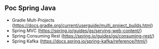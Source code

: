 ## Poc Spring Java

- Gradle Mult-Projects (https://docs.gradle.org/current/userguide/multi_project_builds.html)
- Spring MVC (https://spring.io/guides/gs/serving-web-content/)
- Spring Consuming Rest (https://spring.io/guides/gs/consuming-rest/)
- Spring Kafka (https://docs.spring.io/spring-kafka/reference/html/)
